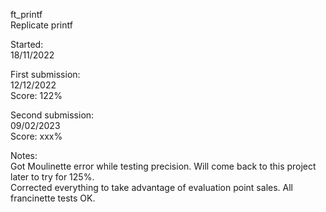 ft_printf  
Replicate printf  

Started:  
18/11/2022  
  
First submission:  
12/12/2022  
Score: 122%  
  
Second submission:  
09/02/2023  
Score: xxx%  
  
Notes:  
Got Moulinette error while testing precision. Will come back to this project later to try for 125%.  
Corrected everything to take advantage of evaluation point sales. All francinette tests OK.  
  

